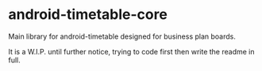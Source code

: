 android-timetable-core
===================

Main library for android-timetable designed for business plan boards.

It is a W.I.P. until further notice, trying to code first then write the readme in full.
